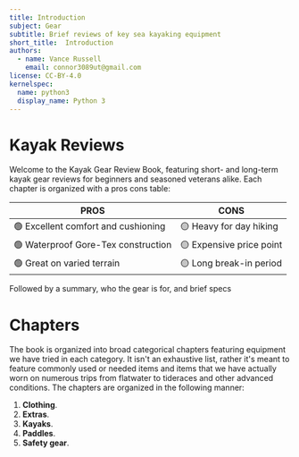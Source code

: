 ```yaml
---
title: Introduction
subject: Gear
subtitle: Brief reviews of key sea kayaking equipment
short_title:  Introduction
authors:
  - name: Vance Russell
    email: connor3089ut@gmail.com
license: CC-BY-4.0
kernelspec:
  name: python3
  display_name: Python 3
---
```


# Kayak Reviews
Welcome to the Kayak Gear Review Book, featuring short- and long-term kayak gear reviews for beginners and seasoned veterans alike. Each chapter is organized with a pros cons table:


| **PROS**                            | **CONS**                       |
|-------------------------------------|--------------------------------|
| 🟢 Excellent comfort and cushioning | 🟡 Heavy for day hiking        |
| 🟢 Waterproof Gore-Tex construction | 🟡 Expensive price point       |
| 🟢 Great  on varied terrain         | 🟡 Long break-in period        |


Followed by a summary, who the gear is for, and brief specs

# Chapters
The book is organized into broad categorical chapters featuring equipment we have tried in each category. It isn't an exhaustive list, rather it's meant to feature commonly used or needed items and items that we have actually worn on numerous trips from flatwater to tideraces and other advanced conditions. The chapters are organized in the following manner:

1. **Clothing**.
2. **Extras**.
3. **Kayaks**.
4. **Paddles**.
5. **Safety gear**.
